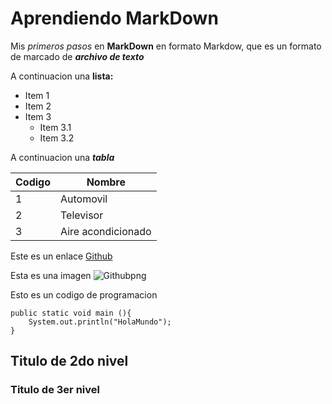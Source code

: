 # Aprendiendo MarkDown

Mis _primeros pasos_ en __MarkDown__ en formato Markdow, que es un formato de marcado de ___archivo de texto___

A continuacion una **lista:**

* Item 1
* Item 2
* Item 3
    * Item 3.1
    * Item 3.2

A continuacion una ___tabla___ 

|Codigo|Nombre| 
|-|-|
|1|Automovil|
|2|Televisor|
|3|Aire acondicionado|

Este es un enlace
[Github](https://github.com/Christopherj132/IP2022_Jaramillo_Christopher/settings/access?guidance_task=)

Esta es una imagen
![Githubpng](https://cdn-icons-png.flaticon.com/512/25/25231.png)

Esto es un codigo de programacion 

    public static void main (){
        System.out.println("HolaMundo");
    }

## Titulo de 2do nivel
 ### Titulo de 3er nivel
